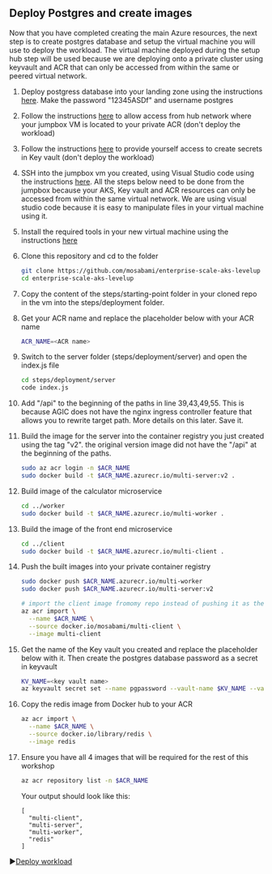 ## Deploy Postgres and create images

Now that you have completed creating the main Azure resources, the next step is to create postgres database and setup the virtual machine you will use to deploy the workload. The virtual machine deployed during the setup hub step will be used because we are deploying onto a private cluster using keyvault and ACR that can only be accessed from within the same or peered virtual network.

1. Deploy postgress database into your landing zone using the instructions [here](./portgress-resource-deployment/README.md). Make the password "12345ASDf" and username postgres

2. Follow the instructions [here](https://github.com/Azure/Enterprise-Scale-for-AKS/blob/main/Scenarios/AKS-Secure-Baseline-PrivateCluster/Terraform/08-workload.md#connect-the-container-registry-private-link-to-the-hub-network) to allow access from hub network where your jumpbox VM is located to your private ACR (don't deploy the workload)

3. Follow the instructions [here](https://github.com/Azure/Enterprise-Scale-for-AKS/blob/main/Scenarios/AKS-Secure-Baseline-PrivateCluster/Terraform/08-workload.md#provide-yourself-access-to-create-secrets-in-your-key-vault) to provide yourself access to create secrets in Key vault (don't deploy the workload)

4. SSH into the jumpbox vm you created, using Visual Studio code using the instructions [here](https://github.com/Azure/Enterprise-Scale-for-AKS/blob/main/Scenarios/AKS-Secure-Baseline-PrivateCluster/Terraform/08-workload.md#option-1-connecting-into-the-server-dev-linux-vm-using-ssh-and-vs-code). All the steps below need to be done from the jumpbox because your AKS, Key vault and ACR resources can only be accessed from within the same virtual network. We are using visual studio code because it is easy to manipulate files in your virtual machine using it.

5. Install the required tools in your new virtual machine using the instructions [here](./portgress-resource-deployment/setupVM.md)

6. Clone this repository and cd to the folder

   ```bash
   git clone https://github.com/mosabami/enterprise-scale-aks-levelup
   cd enterprise-scale-aks-levelup
   ```

7. Copy the content of the steps/starting-point folder in your cloned repo in the vm into the steps/deployment folder.

8. Get your ACR name and replace the placeholder below with your ACR name

   ```bash
   ACR_NAME=<ACR name>
   ```

9. Switch to the server folder (steps/deployment/server) and open the index.js file 

   ```bash
   cd steps/deployment/server
   code index.js
   ```

10. Add "/api" to the beginning of the paths in line 39,43,49,55. This is because AGIC does not have the nginx ingress controller feature that allows you to rewrite target path. More details on this later. Save it.

11. Build the image for the server into the container registry you just created using the tag "v2". the original version image did not have the "/api" at the beginning of the paths.

    ```bash
    sudo az acr login -n $ACR_NAME
    sudo docker build -t $ACR_NAME.azurecr.io/multi-server:v2 .
    ```

12. Build image of the calculator microservice

    ```bash
    cd ../worker
    sudo docker build -t $ACR_NAME.azurecr.io/multi-worker . 
    ```

13. Build the image of the front end microservice

    ```bash
    cd ../client
    sudo docker build -t $ACR_NAME.azurecr.io/multi-client . 
    ```

14. Push the built images into your private container registry

    ```bash
    sudo docker push $ACR_NAME.azurecr.io/multi-worker
    sudo docker push $ACR_NAME.azurecr.io/multi-server:v2
    
    # import the client image fromomy repo instead of pushing it as there is currently an error with the build process
    az acr import \
      --name $ACR_NAME \
      --source docker.io/mosabami/multi-client \
      --image multi-client
    ```

15. Get the name of the Key vault you created and replace the placeholder below with it. Then create the postgres database password as a secret in keyvault

    ```bash
    KV_NAME=<key vault name>
    az keyvault secret set --name pgpassword --vault-name $KV_NAME --value "12345ASDf"
    ```

16. Copy the redis image from Docker hub to your ACR

    ```bash
    az acr import \
      --name $ACR_NAME \
      --source docker.io/library/redis \
      --image redis
    ```

17. Ensure you have all 4 images that will be required for the rest of this workshop

    ```bash
    az acr repository list -n $ACR_NAME
    ```

    Your output should look like this:

    ```output
    [
      "multi-client",
      "multi-server",
      "multi-worker",
      "redis"
    ]
    ```

    

:arrow_forward:[Deploy workload](./Deploy-workload.md)

